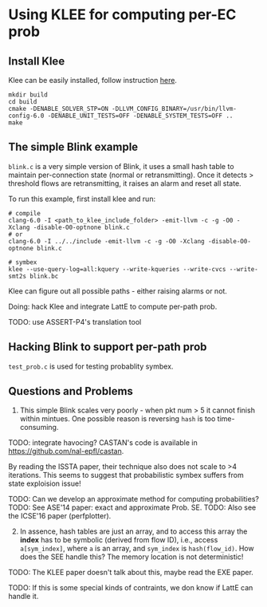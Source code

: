 # Using KLEE for computing per-EC prob


## Install Klee

Klee can be easily installed, follow instruction [here](http://klee.github.io/).
```
mkdir build
cd build
cmake -DENABLE_SOLVER_STP=ON -DLLVM_CONFIG_BINARY=/usr/bin/llvm-config-6.0 -DENABLE_UNIT_TESTS=OFF -DENABLE_SYSTEM_TESTS=OFF ..
make
```

## The simple Blink example

`blink.c` is a very simple version of Blink, it uses a small hash table to maintain
per-connection state (normal or retransmitting). Once it detects > threshold
flows are retransmitting, it raises an alarm and reset all state.

To run this example, first install klee and run:
```
# compile
clang-6.0 -I <path_to_klee_include_folder> -emit-llvm -c -g -O0 -Xclang -disable-O0-optnone blink.c
# or
clang-6.0 -I ../../include -emit-llvm -c -g -O0 -Xclang -disable-O0-optnone blink.c

# symbex
klee --use-query-log=all:kquery --write-kqueries --write-cvcs --write-smt2s blink.bc
```

Klee can figure out all possible paths - either raising alarms or not.

Doing: hack Klee and integrate LattE to compute per-path prob.

TODO: use ASSERT-P4's translation tool

## Hacking Blink to support per-path prob

`test_prob.c` is used for testing probablity symbex.

## Questions and Problems

1) This simple Blink scales very poorly - when pkt num > 5 it cannot finish within
mintues. One possible reason is reversing `hash` is too time-consuming.

TODO: integrate havocing? CASTAN's code is available in https://github.com/nal-epfl/castan.

By reading the ISSTA paper, their technique also does not scale to >4 iterations.
This seems to suggest that probabilistic symbex suffers from state exploision
issue!

TODO: Can we develop an approximate method for computing probabilities?
TODO: See ASE'14 paper: exact and approximate Prob. SE.
TODO: Also see the ICSE'16 paper (perfplotter).

2) In assence, hash tables are just an array, and to access this array the **index**
has to be symbolic (derived from flow ID), i.e., access `a[sym_index]`, where `a`
is an array, and `sym_index` is `hash(flow_id)`.
How does the SEE handle this? The memory location is not deterministic!

TODO: The KLEE paper doesn't talk about this, maybe read the EXE paper.

TODO: If this is some special kinds of contraints, we don know if LattE can
handle it.
